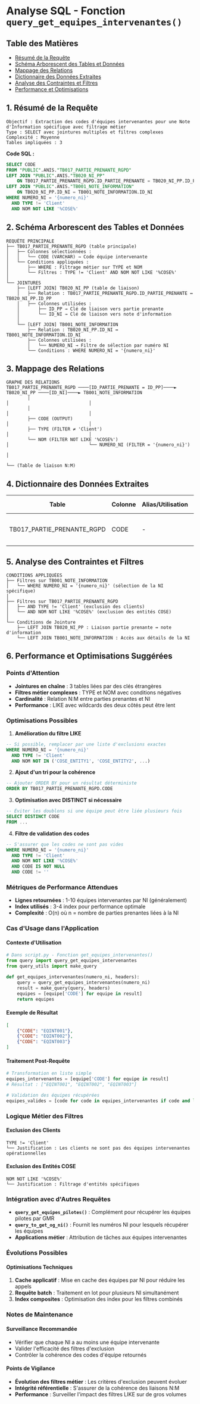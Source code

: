 # Analyse SQL - Fonction `query_get_equipes_intervenantes()`

## Table des Matières
- [Résumé de la Requête](#résumé-de-la-requête)
- [Schéma Arborescent des Tables et Données](#schéma-arborescent-des-tables-et-données)
- [Mappage des Relations](#mappage-des-relations)
- [Dictionnaire des Données Extraites](#dictionnaire-des-données-extraites)
- [Analyse des Contraintes et Filtres](#analyse-des-contraintes-et-filtres)
- [Performance et Optimisations](#performance-et-optimisations)

## 1. Résumé de la Requête

```
Objectif : Extraction des codes d'équipes intervenantes pour une Note d'Information spécifique avec filtrage métier
Type : SELECT avec jointures multiples et filtres complexes
Complexité : Moyenne
Tables impliquées : 3
```

**Code SQL :**
```sql
SELECT CODE 
FROM "PUBLIC".ANIS."TB017_PARTIE_PRENANTE_RGPD" 
LEFT JOIN "PUBLIC".ANIS."TB020_NI_PP" 
    ON TB017_PARTIE_PRENANTE_RGPD.ID_PARTIE_PRENANTE = TB020_NI_PP.ID_PP 
LEFT JOIN "PUBLIC".ANIS."TB001_NOTE_INFORMATION" 
    ON TB020_NI_PP.ID_NI = TB001_NOTE_INFORMATION.ID_NI 
WHERE NUMERO_NI = '{numero_ni}' 
  AND TYPE != 'Client' 
  AND NOM NOT LIKE '%COSE%'
```

## 2. Schéma Arborescent des Tables et Données

```
REQUÊTE PRINCIPALE
├── TB017_PARTIE_PRENANTE_RGPD (table principale)
│   ├── Colonnes sélectionnées :
│   │   └── CODE (VARCHAR) → Code équipe intervenante
│   └── Conditions appliquées :
│       ├── WHERE : Filtrage métier sur TYPE et NOM
│       └── Filtres : TYPE != 'Client' AND NOM NOT LIKE '%COSE%'
│
└── JOINTURES
    ├── [LEFT JOIN] TB020_NI_PP (table de liaison)
    │   ├── Relation : TB017_PARTIE_PRENANTE_RGPD.ID_PARTIE_PRENANTE ↔ TB020_NI_PP.ID_PP
    │   ├── Colonnes utilisées :
    │       ├── ID_PP → Clé de liaison vers partie prenante
    │       └── ID_NI → Clé de liaison vers note d'information
    │
    └── [LEFT JOIN] TB001_NOTE_INFORMATION
        ├── Relation : TB020_NI_PP.ID_NI ↔ TB001_NOTE_INFORMATION.ID_NI
        ├── Colonnes utilisées :
        │   └── NUMERO_NI → Filtre de sélection par numéro NI
        └── Conditions : WHERE NUMERO_NI = '{numero_ni}'
```

## 3. Mappage des Relations

```
GRAPHE DES RELATIONS
TB017_PARTIE_PRENANTE_RGPD ────[ID_PARTIE_PRENANTE = ID_PP]────► TB020_NI_PP ────[ID_NI]────► TB001_NOTE_INFORMATION
        │                                                               │                              │
        │                                                               │                              │
        ├── CODE (OUTPUT)                                               │                              │
        ├── TYPE (FILTER ≠ 'Client')                                    │                              │
        └── NOM (FILTER NOT LIKE '%COSE%')                              │                              └── NUMERO_NI (FILTER = '{numero_ni}')
                                                                        │
                                                                        └── (Table de liaison N:M)
```

## 4. Dictionnaire des Données Extraites

| Table | Colonne | Alias/Utilisation | Type Présumé | Rôle dans le Résultat |
|-------|---------|-------------------|--------------|----------------------|
| TB017_PARTIE_PRENANTE_RGPD | CODE | - | VARCHAR | Code identificateur équipe intervenante |

## 5. Analyse des Contraintes et Filtres

```
CONDITIONS APPLIQUÉES
├── Filtres sur TB001_NOTE_INFORMATION
│   └── WHERE NUMERO_NI = '{numero_ni}' (sélection de la NI spécifique)
│
├── Filtres sur TB017_PARTIE_PRENANTE_RGPD
│   ├── AND TYPE != 'Client' (exclusion des clients)
│   └── AND NOM NOT LIKE '%COSE%' (exclusion des entités COSE)
│
└── Conditions de Jointure
    ├── LEFT JOIN TB020_NI_PP : Liaison partie prenante ↔ note d'information
    └── LEFT JOIN TB001_NOTE_INFORMATION : Accès aux détails de la NI
```

## 6. Performance et Optimisations Suggérées

### Points d'Attention
- **Jointures en chaîne** : 3 tables liées par des clés étrangères
- **Filtres métier complexes** : TYPE et NOM avec conditions négatives
- **Cardinalité** : Relation N:M entre parties prenantes et NI
- **Performance** : LIKE avec wildcards des deux côtés peut être lent

### Optimisations Possibles

1. **Amélioration du filtre LIKE**
```sql
-- Si possible, remplacer par une liste d'exclusions exactes
WHERE NUMERO_NI = '{numero_ni}' 
  AND TYPE != 'Client' 
  AND NOM NOT IN ('COSE_ENTITY1', 'COSE_ENTITY2', ...)
```

2. **Ajout d'un tri pour la cohérence**
```sql
-- Ajouter ORDER BY pour un résultat déterministe
ORDER BY TB017_PARTIE_PRENANTE_RGPD.CODE
```

3. **Optimisation avec DISTINCT si nécessaire**
```sql
-- Éviter les doublons si une équipe peut être liée plusieurs fois
SELECT DISTINCT CODE 
FROM ...
```

4. **Filtre de validation des codes**
```sql
-- S'assurer que les codes ne sont pas vides
WHERE NUMERO_NI = '{numero_ni}' 
  AND TYPE != 'Client' 
  AND NOM NOT LIKE '%COSE%'
  AND CODE IS NOT NULL 
  AND CODE != ''
```

### Métriques de Performance Attendues
- **Lignes retournées** : 1-10 équipes intervenantes par NI (généralement)
- **Index utilisés** : 3-4 index pour performance optimale
- **Complexité** : O(n) où n = nombre de parties prenantes liées à la NI

### Cas d'Usage dans l'Application

#### Contexte d'Utilisation
```python
# Dans script.py - Fonction get_equipes_intervenantes()
from query import query_get_equipes_intervenantes
from query_utils import make_query

def get_equipes_intervenantes(numero_ni, headers):
    query = query_get_equipes_intervenantes(numero_ni)
    result = make_query(query, headers)
    equipes = [equipe['CODE'] for equipe in result]
    return equipes
```

#### Exemple de Résultat
```json
[
    {"CODE": "EQINT001"},
    {"CODE": "EQINT002"},
    {"CODE": "EQINT003"}
]
```

#### Traitement Post-Requête
```python
# Transformation en liste simple
equipes_intervenantes = [equipe['CODE'] for equipe in result]
# Résultat : ["EQINT001", "EQINT002", "EQINT003"]

# Validation des équipes récupérées
equipes_valides = [code for code in equipes_intervenantes if code and len(code) > 0]
```

### Logique Métier des Filtres

#### Exclusion des Clients
```
TYPE != 'Client'
└── Justification : Les clients ne sont pas des équipes intervenantes opérationnelles
```

#### Exclusion des Entités COSE
```
NOM NOT LIKE '%COSE%'
└── Justification : Filtrage d'entités spécifiques
```

### Intégration avec d'Autres Requêtes
- **`query_get_equipes_pilotes()`** : Complément pour récupérer les équipes pilotes par GMR
- **`query_to_get_og_ni()`** : Fournit les numéros NI pour lesquels récupérer les équipes
- **Applications métier** : Attribution de tâches aux équipes intervenantes

### Évolutions Possibles

#### Optimisations Techniques
1. **Cache applicatif** : Mise en cache des équipes par NI pour réduire les appels
2. **Requête batch** : Traitement en lot pour plusieurs NI simultanément
3. **Index composites** : Optimisation des index pour les filtres combinés

### Notes de Maintenance

#### Surveillance Recommandée
- Vérifier que chaque NI a au moins une équipe intervenante
- Valider l'efficacité des filtres d'exclusion
- Contrôler la cohérence des codes d'équipe retournés

#### Points de Vigilance
- **Évolution des filtres métier** : Les critères d'exclusion peuvent évoluer
- **Intégrité référentielle** : S'assurer de la cohérence des liaisons N:M
- **Performance** : Surveiller l'impact des filtres LIKE sur de gros volumes